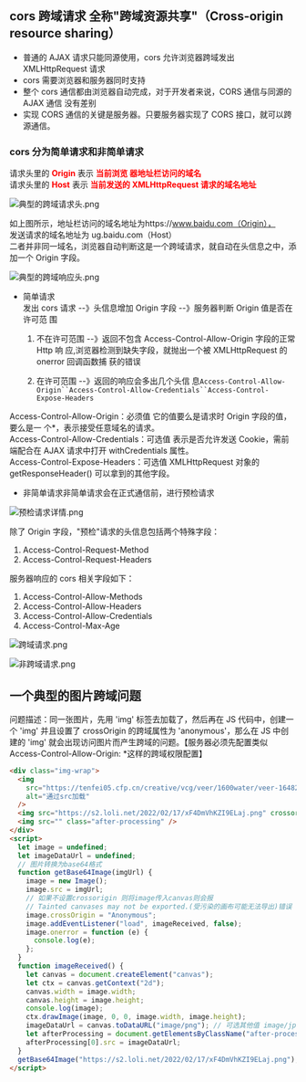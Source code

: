 ## cors 跨域请求 全称"跨域资源共享"（Cross-origin resource sharing）

- 普通的 AJAX 请求只能同源使用，cors 允许浏览器跨域发出 XMLHttpRequest 请求
- cors 需要浏览器和服务器同时支持
- 整个 cors 通信都由浏览器自动完成，对于开发者来说，CORS 通信与同源的 AJAX 通信
  没有差别
- 实现 CORS 通信的关键是服务器。只要服务器实现了 CORS 接口，就可以跨源通信。

### cors 分为简单请求和非简单请求

请求头里的 <font color="red">**Origin**</font> 表示 <font color="red">**当前浏览
器地址栏访问的域名**</font>  
请求头里的 <font color="red">**Host**</font> 表示 <font color="red">**当前发送的
XMLHttpRequest 请求的域名地址**</font>

![典型的跨域请求头.png](https://s2.loli.net/2022/06/02/mnPrX5HITCiDvFc.png)

如上图所示，地址栏访问的域名地址为https://www.baidu.com（Origin），  
发送请求的域名地址为 ug.baidu.com（Host）  
二者并非同一域名，浏览器自动判断这是一个跨域请求，就自动在头信息之中，添加一个
Origin 字段。

![典型的跨域响应头.png](https://s2.loli.net/2022/06/02/i5HEhf2ub7dI3kv.png)

- 简单请求  
  发出 cors 请求 --》头信息增加 Origin 字段 --》服务器判断 Origin 值是否在许可范
  围

  1. 不在许可范围 --》返回不包含 Access-Control-Allow-Origin 字段的正常 Http 响
     应,浏览器检测到缺失字段，就抛出一个被 XMLHttpRequest 的 onerror 回调函数捕
     获的错误

  2. 在许可范围 --》返回的响应会多出几个头信
     息` Access-Control-Allow-Origin``Access-Control-Allow-Credentials``Access-Control-Expose-Headers `

Access-Control-Allow-Origin：必须值 它的值要么是请求时 Origin 字段的值，要么是一
个\*，表示接受任意域名的请求。  
Access-Control-Allow-Credentials：可选值 表示是否允许发送 Cookie，需前端配合在
AJAX 请求中打开 withCredentials 属性。  
Access-Control-Expose-Headers：可选值 XMLHttpRequest 对象的 getResponseHeader()
可以拿到的其他字段。

- 非简单请求非简单请求会在正式通信前，进行预检请求

![预检请求详情.png](https://s2.loli.net/2022/06/02/rjybS49ZwJsKOQV.png)

除了 Origin 字段，"预检"请求的头信息包括两个特殊字段：

1. Access-Control-Request-Method
2. Access-Control-Request-Headers

服务器响应的 cors 相关字段如下：

1. Access-Control-Allow-Methods
2. Access-Control-Allow-Headers
3. Access-Control-Allow-Credentials
4. Access-Control-Max-Age

![跨域请求.png](https://s2.loli.net/2022/02/17/xF4DmVhKZI9ELaj.png)

![非跨域请求.png](https://s2.loli.net/2022/02/17/TLEhJ1H3fDnP2x6.png)

## 一个典型的图片跨域问题

问题描述：同一张图片，先用 'img' 标签去加载了，然后再在 JS 代码中，创建一个
'img' 并且设置了 crossOrigin 的跨域属性为 'anonymous'，那么在 JS 中创建的 'img'
就会出现访问图片而产生跨域的问题。【服务器必须先配置类似
Access-Control-Allow-Origin: \*这样的跨域权限配置】

```html
<div class="img-wrap">
  <img
    src="https://tenfei05.cfp.cn/creative/vcg/veer/1600water/veer-164825979.jpg"
    alt="通过src加载"
  />
  <img src="https://s2.loli.net/2022/02/17/xF4DmVhKZI9ELaj.png" crossorigin />
  <img src="" class="after-processing" />
</div>
<script>
  let image = undefined;
  let imageDataUrl = undefined;
  // 图片转换为base64格式
  function getBase64Image(imgUrl) {
    image = new Image();
    image.src = imgUrl;
    // 如果不设置crossorigin 则将image传入canvas则会报
    // Tainted canvases may not be exported.(受污染的画布可能无法导出)错误
    image.crossOrigin = "Anonymous";
    image.addEventListener("load", imageReceived, false);
    image.onerror = function (e) {
      console.log(e);
    };
  }
  function imageReceived() {
    let canvas = document.createElement("canvas");
    let ctx = canvas.getContext("2d");
    canvas.width = image.width;
    canvas.height = image.height;
    console.log(image);
    ctx.drawImage(image, 0, 0, image.width, image.height);
    imageDataUrl = canvas.toDataURL("image/png"); // 可选其他值 image/jpeg
    let afterProcessing = document.getElementsByClassName("after-processing");
    afterProcessing[0].src = imageDataUrl;
  }
  getBase64Image("https://s2.loli.net/2022/02/17/xF4DmVhKZI9ELaj.png");
</script>
```
